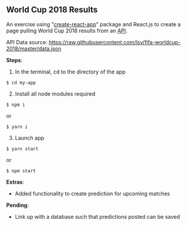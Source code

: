 ## **World Cup 2018 Results**

An exercise using "[create-react-app](https://github.com/facebook/create-react-app)" package and React.js to create a page pulling World Cup 2018 results from an [API](https://github.com/lsv/fifa-worldcup-2018).

API Data source: https://raw.githubusercontent.com/lsv/fifa-worldcup-2018/master/data.json

**Steps**:

1. In the terminal, cd to the directory of the app
  ```
  $ cd my-app
  ```
2. Install all node modules required
  ```
  $ npm i
  ```
  or
  ```
  $ yarn i
  ```
3. Launch app
  ```
  $ yarn start
  ```
  or
  ```
  $ npm start
  ```

**Extras**:
- Added functionality to create prediction for upcoming matches

**Pending**:
- Link up with a database such that predictions posted can be saved

